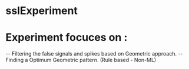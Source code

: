 # sslExperiment

# Experiment focuces on :

-- Filtering the false signals and spikes based on Geometric approach.
-- Finding a Optimum Geometric pattern. (Rule based - Non-ML)

